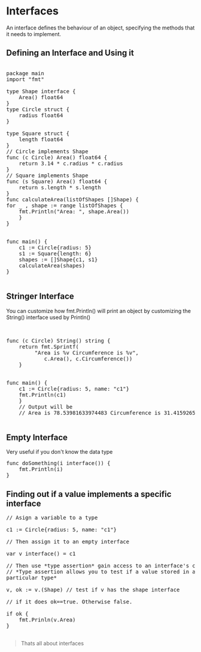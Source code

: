 # Interfaces

An interface defines the behaviour of an object, specifying the methods that it
needs to implement.

## Defining an Interface and Using it

<pre>

package main
import "fmt"

type Shape interface {
    Area() float64
}
type Circle struct {
    radius float64
}

type Square struct {
    length float64
}
// Circle implements Shape
func (c Circle) Area() float64 {
    return 3.14 * c.radius * c.radius
}
// Square implements Shape
func (s Square) Area() float64 {
    return s.length * s.length
}
func calculateArea(listOfShapes []Shape) {
for _ , shape := range listOfShapes {
    fmt.Println("Area: ", shape.Area())
    }
}


func main() {
    c1 := Circle{radius: 5}
    s1 := Square{length: 6}
    shapes := []Shape{c1, s1}
    calculateArea(shapes)
}

</pre>

## Stringer Interface

You can customize how fmt.Println() will print an object by customizing the
String() interface used by Println()

<pre>


func (c Circle) String() string {
    return fmt.Sprintf(
         "Area is %v Circumference is %v",
            c.Area(), c.Circumference())
    }


func main() {
    c1 := Circle{radius: 5, name: "c1"}
    fmt.Println(c1)
    }
    // Output will be
    // Area is 78.53981633974483 Circumference is 31.41592653589793

</pre>

## Empty Interface

Very useful if you don't know the data type

<pre>
func doSomething(i interface()) {
    fmt.Println(i)
}
</pre>

## Finding out if a value implements a specific interface

<pre>
// Asign a variable to a type

c1 := Circle{radius: 5, name: "c1"}

// Then assign it to an empty interface

var v interface() = c1

// Then use *type assertion* gain access to an interface's concrete value.
// *Type assertion allows you to test if a value stored in an interface variable is of a
particular type*

v, ok := v.(Shape) // test if v has the shape interface

// if it does ok==true. Otherwise false.

if ok {
    fmt.Prinln(v.Area)
}

</pre>

> Thats all about interfaces
